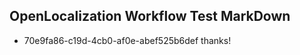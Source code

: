 ## OpenLocalization Workflow Test MarkDown
* 70e9fa86-c19d-4cb0-af0e-abef525b6def thanks!

<!--HONumber=Aug16_HO1-->


